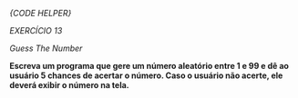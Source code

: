 *{CODE HELPER}*

*EXERCÍCIO 13*

*_Guess The Number_*

**Escreva um programa que gere um número aleatório entre 1 e 99 e dê ao usuário 5 chances de acertar o número. Caso o usuário não acerte, ele deverá exibir o número na tela.**
